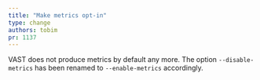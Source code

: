 ```yaml
---
title: "Make metrics opt-in"
type: change
authors: tobim
pr: 1137
---
```


VAST does not produce metrics by default any more. The option
`--disable-metrics` has been renamed to `--enable-metrics` accordingly.
